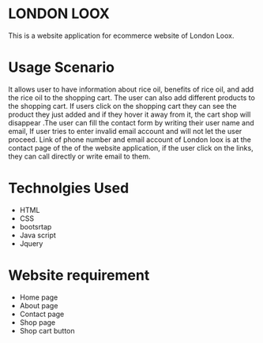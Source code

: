 # LONDON LOOX
This is a website application  for ecommerce website of London Loox.  

# Usage Scenario
It allows user to have information about rice oil, benefits of rice oil, and add the rice oil to the shopping cart.
The user can also add different products to the shopping cart. If users click on the shopping cart they can see the product they just added and if they hover it away from it, the cart shop will disappear .The user can fill the contact form by writing their user name and email, If user tries to enter invalid email account and will not let the user proceed. Link of phone number and email account of London loox is at the contact page of  the of the website application, if the user click on the links, they can call directly or write email to them. 


# Technolgies Used
- HTML
- CSS
- bootsrtap
- Java script
- Jquery 

# Website requirement
- Home page
- About page
- Contact page
- Shop page 
- Shop cart button
